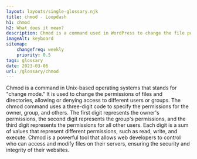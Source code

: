 ```yaml
--- 
layout: layouts/single-glossary.njk
title: chmod - Loopdash
h1: chmod
h2: What does it mean?
description: Chmod is a command used in WordPress to change the file permissions of a file or directory, allowing or restricting access to certain users or groups.
imageAlt: keyboard
sitemap:
	changefreq: weekly
	priority: 0.5
tags: glossary
date: 2023-03-06
url: /glossary/chmod
---
```


Chmod is a command in Unix-based operating systems that stands for "change mode." It is used to change the permissions of files and directories, allowing or denying access to different users or groups. The chmod command uses a three-digit code to specify the permissions for the owner, group, and others. The first digit represents the owner's permissions, the second digit represents the group's permissions, and the third digit represents the permissions for all other users. Each digit is a sum of values that represent different permissions, such as read, write, and execute. Chmod is a powerful tool that allows web developers to control who can access and modify files on their servers, ensuring the security and integrity of their websites.
